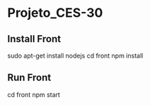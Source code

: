 # Projeto_CES-30


## Install Front

sudo apt-get install nodejs
cd front
npm install

## Run Front

cd front
npm start